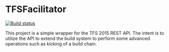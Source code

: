 # TFSFacilitator
[![Build status](https://ci.appveyor.com/api/projects/status/txow9f0q085xa1yc?svg=true)](https://ci.appveyor.com/project/jsnmc/tfsfacilitator)

This project is a simple wrapper for the TFS 2015 REST API.  The intent is to utilize the API to extend the build system to perform some advanced operations such as kicking of a build chain.
